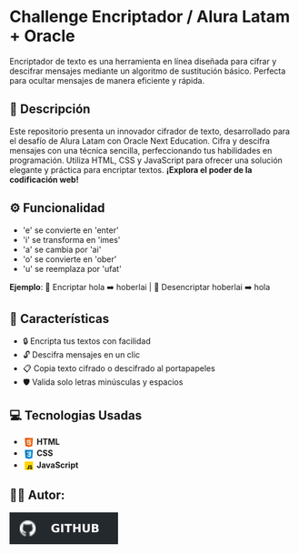 
# **Challenge Encriptador / Alura Latam + Oracle**

Encriptador de texto es una herramienta en línea diseñada para cifrar y descifrar mensajes mediante un algoritmo de sustitución básico. Perfecta para ocultar mensajes de manera eficiente y rápida.

## 📄 Descripción

Este repositorio presenta un innovador cifrador de texto, desarrollado para el desafío de Alura Latam con Oracle Next Education. Cifra y descifra mensajes con una técnica sencilla, perfeccionando tus habilidades en programación. Utiliza HTML, CSS y JavaScript para ofrecer una solución elegante y práctica para encriptar textos. **¡Explora el poder de la codificación web!**

## ⚙️ Funcionalidad
- 'e' se convierte en 'enter'
- 'i' se transforma en 'imes'
- 'a' se cambia por 'ai'
- 'o' se convierte en 'ober'
- 'u' se reemplaza por 'ufat'

**Ejemplo**: 🔐 Encriptar hola ➡️ hoberlai | 🔑 Desencriptar hoberlai ➡️ hola


## 🌟 Características

- 🔒 Encripta tus textos con facilidad
- 🔓 Descifra mensajes en un clic
- 📋 Copia texto cifrado o descifrado al portapapeles
- 🛡️ Valida solo letras minúsculas y espacios

## 💻 Tecnologias Usadas

- <img src="./assets/html.png" alt="LogoHtml" width="20" style="vertical-align: middle; margin-right: 0px;"/> **HTML**
- <img src="./assets/css.png" alt="LogoCss" width="20" style="vertical-align: middle; margin-right: 0px;"/> **CSS**
- <img src="./assets/javascript.png" alt="LogoJS" width="20" style="vertical-align: middle; margin-right: 0px;"/> **JavaScript**


## 👨‍💻 Autor: 
<a href="https://github.com/MarioDev0596"><img src="./assets/github.svg" alt="GitHub Logo" ></a>
